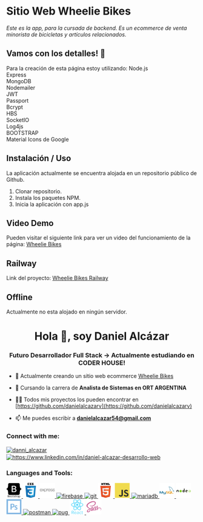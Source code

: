 # Sitio Web Wheelie Bikes

_Este es la app, para la cursada de backend. Es un ecommerce de venta minorista de bicicletas y artículos relacionados._

## Vamos con los detalles! 🚀
Para la creación de esta página estoy utilizando:
Node.js<br>
Express<br>
MongoDB<br>
Nodemailer<br>
JWT<br>
Passport<br>
Bcrypt<br>
HBS<br>
SocketIO<br>
Log4js<br>
BOOTSTRAP<br>
Material Icons de Google<br>

## Instalación / Uso
La aplicación actualmente se encuentra alojada en un repositorio público de Github.
1. Clonar repositorio.
2. Instala los paquetes NPM.
3. Inicia la aplicación con app.js

## Video Demo
Pueden visitar el siguiente link para ver un video del funcionamiento de la página: [Wheelie Bikes](https://drive.google.com/drive/folders/1VbXCBHvpvQ6aWmLA_WgAGZlkk0ukIWuK?usp=sharing)

## Railway
Link del proyecto: [Wheelie Bikes Railway]()

## Offline 
Actualmente no esta alojado en ningún servidor. 

<h1 align="center">Hola 👋, soy Daniel Alcázar</h1>
<h3 align="center">Futuro Desarrollador Full Stack -> Actualmente estudiando en CODER HOUSE!</h3>

- 🔭 Actualmente creando un sitio web ecommerce [Wheelie Bikes](https://github.com/danielalcazarv/proyectoFinalBackend.git)

- 🌱 Cursando la carrera de **Analista de Sistemas en ORT ARGENTINA**

- 👨‍💻 Todos mis proyectos los pueden encontrar en [https://github.com/danielalcazarv](https://github.com/danielalcazarv)

- 📫 Me puedes escribir a **danielalcazar54@gmail.com**

<h3 align="left">Connect with me:</h3>
<p align="left">
<a href="https://twitter.com/danni_alcazar" target="blank"><img align="center" src="https://raw.githubusercontent.com/rahuldkjain/github-profile-readme-generator/master/src/images/icons/Social/twitter.svg" alt="danni_alcazar" height="30" width="40" /></a>
<a href="https://linkedin.com/in/https://www.linkedin.com/in/daniel-alcazar-desarrollo-web" target="blank"><img align="center" src="https://raw.githubusercontent.com/rahuldkjain/github-profile-readme-generator/master/src/images/icons/Social/linked-in-alt.svg" alt="https://www.linkedin.com/in/daniel-alcazar-desarrollo-web" height="30" width="40" /></a>
</p>

<h3 align="left">Languages and Tools:</h3>
<p align="left"> <a href="https://getbootstrap.com" target="_blank" rel="noreferrer"> <img src="https://raw.githubusercontent.com/devicons/devicon/master/icons/bootstrap/bootstrap-plain-wordmark.svg" alt="bootstrap" width="40" height="40"/> </a> <a href="https://www.w3schools.com/css/" target="_blank" rel="noreferrer"> <img src="https://raw.githubusercontent.com/devicons/devicon/master/icons/css3/css3-original-wordmark.svg" alt="css3" width="40" height="40"/> </a> <a href="https://expressjs.com" target="_blank" rel="noreferrer"> <img src="https://raw.githubusercontent.com/devicons/devicon/master/icons/express/express-original-wordmark.svg" alt="express" width="40" height="40"/> </a> <a href="https://firebase.google.com/" target="_blank" rel="noreferrer"> <img src="https://www.vectorlogo.zone/logos/firebase/firebase-icon.svg" alt="firebase" width="40" height="40"/> </a> <a href="https://git-scm.com/" target="_blank" rel="noreferrer"> <img src="https://www.vectorlogo.zone/logos/git-scm/git-scm-icon.svg" alt="git" width="40" height="40"/> </a> <a href="https://www.w3.org/html/" target="_blank" rel="noreferrer"> <img src="https://raw.githubusercontent.com/devicons/devicon/master/icons/html5/html5-original-wordmark.svg" alt="html5" width="40" height="40"/> </a> <a href="https://developer.mozilla.org/en-US/docs/Web/JavaScript" target="_blank" rel="noreferrer"> <img src="https://raw.githubusercontent.com/devicons/devicon/master/icons/javascript/javascript-original.svg" alt="javascript" width="40" height="40"/> </a> <a href="https://mariadb.org/" target="_blank" rel="noreferrer"> <img src="https://www.vectorlogo.zone/logos/mariadb/mariadb-icon.svg" alt="mariadb" width="40" height="40"/> </a> <a href="https://www.mysql.com/" target="_blank" rel="noreferrer"> <img src="https://raw.githubusercontent.com/devicons/devicon/master/icons/mysql/mysql-original-wordmark.svg" alt="mysql" width="40" height="40"/> </a> <a href="https://nodejs.org" target="_blank" rel="noreferrer"> <img src="https://raw.githubusercontent.com/devicons/devicon/master/icons/nodejs/nodejs-original-wordmark.svg" alt="nodejs" width="40" height="40"/> </a> <a href="https://www.photoshop.com/en" target="_blank" rel="noreferrer"> <img src="https://raw.githubusercontent.com/devicons/devicon/master/icons/photoshop/photoshop-line.svg" alt="photoshop" width="40" height="40"/> </a> <a href="https://postman.com" target="_blank" rel="noreferrer"> <img src="https://www.vectorlogo.zone/logos/getpostman/getpostman-icon.svg" alt="postman" width="40" height="40"/> </a> <a href="https://pugjs.org" target="_blank" rel="noreferrer"> <img src="https://cdn.worldvectorlogo.com/logos/pug.svg" alt="pug" width="40" height="40"/> </a> <a href="https://reactjs.org/" target="_blank" rel="noreferrer"> <img src="https://raw.githubusercontent.com/devicons/devicon/master/icons/react/react-original-wordmark.svg" alt="react" width="40" height="40"/> </a> <a href="https://sass-lang.com" target="_blank" rel="noreferrer"> <img src="https://raw.githubusercontent.com/devicons/devicon/master/icons/sass/sass-original.svg" alt="sass" width="40" height="40"/> </a> </p>